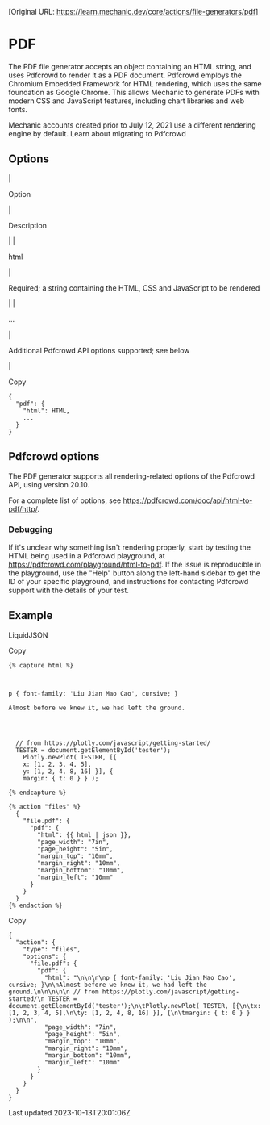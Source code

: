 [Original URL: https://learn.mechanic.dev/core/actions/file-generators/pdf]

# PDF

The PDF file generator accepts an object containing an HTML string, and uses Pdfcrowd to render it as a PDF document. Pdfcrowd employs the Chromium Embedded Framework for HTML rendering, which uses the same foundation as Google Chrome. This allows Mechanic to generate PDFs with modern CSS and JavaScript features, including chart libraries and web fonts.

Mechanic accounts created prior to July 12, 2021 use a different rendering engine by default. Learn about migrating to Pdfcrowd

## Options

| 

Option

 | 

Description

 |
| 

html

 | 

Required; a string containing the HTML, CSS and JavaScript to be rendered

 |
| 

...

 | 

Additional Pdfcrowd API options supported; see below

 |

Copy

    {
      "pdf": {
        "html": HTML,
        ...
      }
    }

## Pdfcrowd options

The PDF generator supports all rendering-related options of the Pdfcrowd API, using version 20.10.

For a complete list of options, see https://pdfcrowd.com/doc/api/html-to-pdf/http/.

### Debugging

If it's unclear why something isn't rendering properly, start by testing the HTML being used in a Pdfcrowd playground, at https://pdfcrowd.com/playground/html-to-pdf. If the issue is reproducible in the playground, use the "Help" button along the left-hand sidebar to get the ID of your specific playground, and instructions for contacting Pdfcrowd support with the details of your test.

## Example

LiquidJSON

Copy

    {% capture html %}
    
    
    
    p { font-family: 'Liu Jian Mao Cao', cursive; }
    
    Almost before we knew it, we had left the ground.
    
    
    
    
      // from https://plotly.com/javascript/getting-started/
      TESTER = document.getElementById('tester');
    	Plotly.newPlot( TESTER, [{
    	x: [1, 2, 3, 4, 5],
    	y: [1, 2, 4, 8, 16] }], {
    	margin: { t: 0 } } );
    
    {% endcapture %}
    
    {% action "files" %}
      {
        "file.pdf": {
          "pdf": {
            "html": {{ html | json }},
            "page_width": "7in",
            "page_height": "5in",
            "margin_top": "10mm",
            "margin_right": "10mm",
            "margin_bottom": "10mm",
            "margin_left": "10mm"
          }
        }
      }
    {% endaction %}

Copy

    {
      "action": {
        "type": "files",
        "options": {
          "file.pdf": {
            "pdf": {
              "html": "\n\n\n\np { font-family: 'Liu Jian Mao Cao', cursive; }\n\nAlmost before we knew it, we had left the ground.\n\n\n\n\n // from https://plotly.com/javascript/getting-started/\n TESTER = document.getElementById('tester');\n\tPlotly.newPlot( TESTER, [{\n\tx: [1, 2, 3, 4, 5],\n\ty: [1, 2, 4, 8, 16] }], {\n\tmargin: { t: 0 } } );\n\n",
              "page_width": "7in",
              "page_height": "5in",
              "margin_top": "10mm",
              "margin_right": "10mm",
              "margin_bottom": "10mm",
              "margin_left": "10mm"
            }
          }
        }
      }
    }

Last updated 2023-10-13T20:01:06Z
